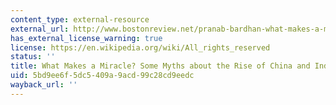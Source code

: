 ```yaml
---
content_type: external-resource
external_url: http://www.bostonreview.net/pranab-bardhan-what-makes-a-miracle-rise-of-india-and-china
has_external_license_warning: true
license: https://en.wikipedia.org/wiki/All_rights_reserved
status: ''
title: What Makes a Miracle? Some Myths about the Rise of China and India
uid: 5bd9ee6f-5dc5-409a-9acd-99c28cd9eedc
wayback_url: ''
---
```

